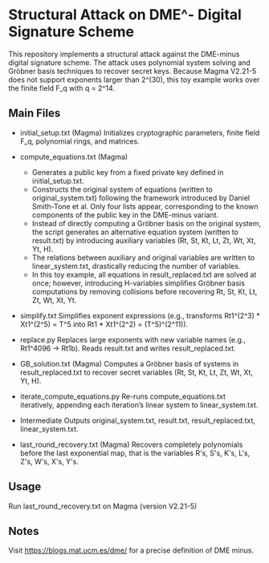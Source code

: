 # Structural Attack on DME^- Digital Signature Scheme

This repository implements a structural attack against the DME-minus digital signature scheme. The attack uses polynomial system solving and Gröbner basis techniques to recover secret keys. Because Magma V2.21-5 does not support exponents larger than 2^(30), this toy example works over the finite field F_q with q = 2^14.

## Main Files

- initial_setup.txt (Magma)
  Initializes cryptographic parameters, finite field F_q, polynomial rings, and matrices.

- compute_equations.txt (Magma)
  - Generates a public key from a fixed private key defined in initial_setup.txt.
  - Constructs the original system of equations (written to original_system.txt) following the framework introduced by Daniel Smith-Tone et al. Only four lists appear, corresponding to the known components of the public key in the DME-minus variant.
  - Instead of directly computing a Gröbner basis on the original system, the script generates an alternative equation system (written to result.txt) by introducing auxiliary variables (Rt, St, Kt, Lt, Zt, Wt, Xt, Yt, H).
  - The relations between auxiliary and original variables are written to linear_system.txt, drastically reducing the number of variables.
  - In this toy example, all equations in result_replaced.txt are solved at once; however, introducing H-variables simplifies Gröbner basis computations by removing collisions before recovering Rt, St, Kt, Lt, Zt, Wt, Xt, Yt.

- simplify.txt
  Simplifies exponent expressions (e.g., transforms Rt1^(2^3) * Xt1^(2^5) = T^5 into Rt1 * Xt1^(2^2) = (T^5)^(2^11)).

- replace.py
  Replaces large exponents with new variable names (e.g., Rt1^4096 -> Rt1b). Reads result.txt and writes result_replaced.txt.

- GB_solution.txt (Magma)
  Computes a Gröbner basis of systems in result_replaced.txt to recover secret variables (Rt, St, Kt, Lt, Zt, Wt, Xt, Yt, H).

- iterate_compute_equations.py
  Re-runs compute_equations.txt iteratively, appending each iteration’s linear system to linear_system.txt.

- Intermediate Outputs
  original_system.txt, result.txt, result_replaced.txt, linear_system.txt.

- last_round_recovery.txt (Magma)
  Recovers completely polynomials before the last exponential map, that is the variables R's, S's, K's, L's, Z's, W's, X's, Y's.

## Usage
Run last_round_recovery.txt on Magma (version V2.21-5)

## Notes
Visit 
https://blogs.mat.ucm.es/dme/ for a precise definition of DME minus.




